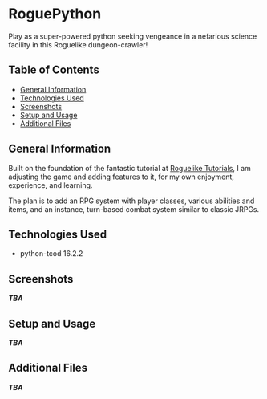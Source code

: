 # RoguePython
Play as a super-powered python seeking vengeance in a nefarious science facility in this Roguelike dungeon-crawler!
## Table of Contents
* [General Information](#general-information)
* [Technologies Used](#technologies-used)
* [Screenshots](#screenshots)
* [Setup and Usage](#setup-and-usage)
* [Additional Files](#additional-files)
## General Information
Built on the foundation of the fantastic tutorial at [Roguelike Tutorials](https://rogueliketutorials.com/), I am 
adjusting the game and adding features to it, for my own enjoyment, experience, and learning.

The plan is to add an RPG system with player classes, various abilities and items, and an instance, turn-based combat 
system similar to classic JRPGs.
## Technologies Used
* python-tcod 16.2.2
## Screenshots
***TBA***
## Setup and Usage
***TBA***
## Additional Files
***TBA***